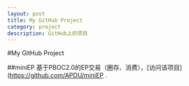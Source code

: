 ```yaml
---
layout: post
title: My GitHub Project
category: project
description: GitHub上的项目
---
```

#My GitHub Project


##miniEP
基于PBOC2.0的EP交易（圈存、消费），[访问该项目](https://github.com/APDU/miniEP .
